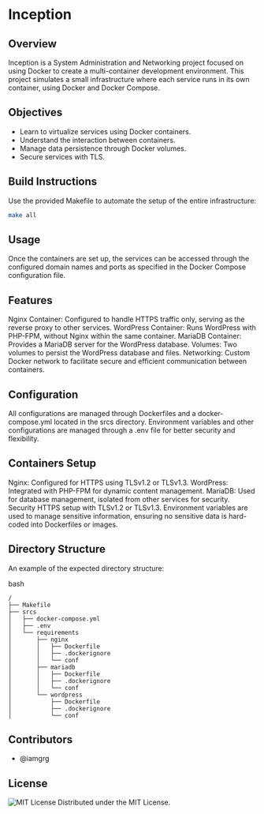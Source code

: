 # Inception

## Overview

Inception is a System Administration and Networking project focused on using Docker to create a multi-container development environment. This project simulates a small infrastructure where each service runs in its own container, using Docker and Docker Compose.

## Objectives

- Learn to virtualize services using Docker containers.
- Understand the interaction between containers.
- Manage data persistence through Docker volumes.
- Secure services with TLS.

## Build Instructions

Use the provided Makefile to automate the setup of the entire infrastructure:
```bash
make all
```

## Usage
Once the containers are set up, the services can be accessed through the configured domain names and ports as specified in the Docker Compose configuration file.

## Features

Nginx Container: Configured to handle HTTPS traffic only, serving as the reverse proxy to other services.
WordPress Container: Runs WordPress with PHP-FPM, without Nginx within the same container.
MariaDB Container: Provides a MariaDB server for the WordPress database.
Volumes: Two volumes to persist the WordPress database and files.
Networking: Custom Docker network to facilitate secure and efficient communication between containers.

## Configuration

All configurations are managed through Dockerfiles and a docker-compose.yml located in the srcs directory.
Environment variables and other configurations are managed through a .env file for better security and flexibility.

## Containers Setup

Nginx: Configured for HTTPS using TLSv1.2 or TLSv1.3.
WordPress: Integrated with PHP-FPM for dynamic content management.
MariaDB: Used for database management, isolated from other services for security.
Security
HTTPS setup with TLSv1.2 or TLSv1.3.
Environment variables are used to manage sensitive information, ensuring no sensitive data is hard-coded into Dockerfiles or images.

## Directory Structure
An example of the expected directory structure:

bash
```
/
├── Makefile
├── srcs
│   ├── docker-compose.yml
│   ├── .env
│   └── requirements
│       ├── nginx
│       │   ├── Dockerfile
│       │   ├── .dockerignore
│       │   └── conf
│       ├── mariadb
│       │   ├── Dockerfile
│       │   ├── .dockerignore
│       │   └── conf
│       └── wordpress
│           ├── Dockerfile
│           ├── .dockerignore
│           └── conf
```

## Contributors

- @iamgrg

## License

![MIT License](https://img.shields.io/badge/license-MIT-green)
Distributed under the MIT License.
